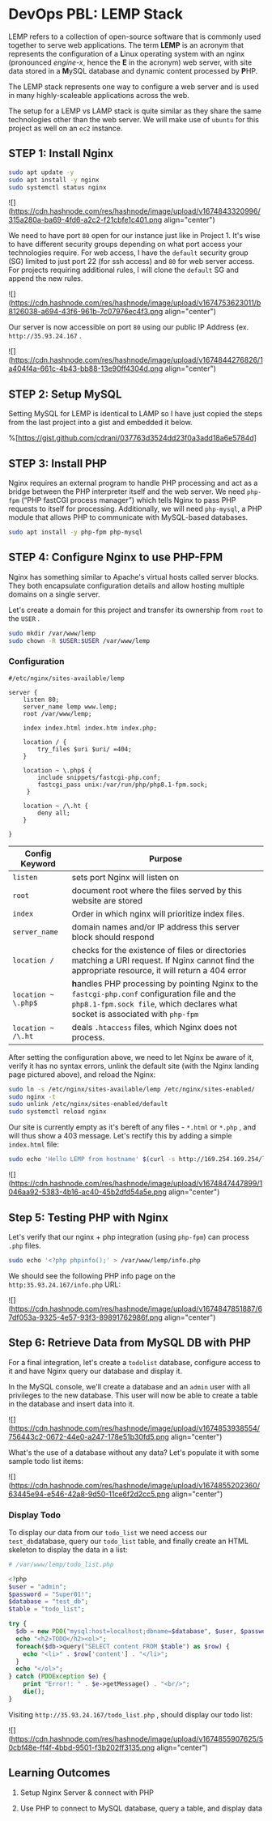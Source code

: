 # DevOps PBL: LEMP Stack

LEMP refers to a collection of open-source software that is commonly used together to serve web applications. The term **LEMP** is an acronym that represents the configuration of a **L**inux operating system with an nginx (pronounced *engine-x*, hence the **E** in the acronym) web server, with site data stored in a **M**ySQL database and dynamic content processed by **P**HP.

The LEMP stack represents one way to configure a web server and is used in many highly-scaleable applications across the web.

The setup for a LEMP vs LAMP stack is quite similar as they share the same technologies other than the web server. We will make use of `ubuntu` for this project as well on an `ec2` instance.

## STEP 1: Install Nginx

```bash
sudo apt update -y
sudo apt install -y nginx
sudo systemctl status nginx
```

![](https://cdn.hashnode.com/res/hashnode/image/upload/v1674843320996/315a280a-ba69-4fd6-a2c2-f21cbfe1c401.png align="center")

We need to have port `80` open for our instance just like in Project 1. It's wise to have different security groups depending on what port access your technologies require. For web access, I have the `default` security group (SG) limited to just port 22 (for ssh access) and `80` for web server access. For projects requiring additional rules, I will clone the `default` SG and append the new rules.

![](https://cdn.hashnode.com/res/hashnode/image/upload/v1674753623011/b8126038-a694-43f6-961b-7c07976ec4f3.png align="center")

Our server is now accessible on port `80` using our public IP Address (ex. `http://35.93.24.167` .

![](https://cdn.hashnode.com/res/hashnode/image/upload/v1674844276826/1a404f4a-661c-4b43-bb88-13e90ff4304d.png align="center")

## STEP 2: Setup MySQL

Setting MySQL for LEMP is identical to LAMP so I have just copied the steps from the last project into a gist and embedded it below.

%[https://gist.github.com/cdrani/037763d3524dd23f0a3add18a6e5784d] 

## STEP 3: Install PHP

Nginx requires an external program to handle PHP processing and act as a bridge between the PHP interpreter itself and the web server. We need `php-fpm` (“PHP fastCGI process manager”) which tells Nginx to pass PHP requests to itself for processing. Additionally, we will need `php-mysql`, a PHP module that allows PHP to communicate with MySQL-based databases.

```bash
sudo apt install -y php-fpm php-mysql
```

## STEP 4: Configure Nginx to use PHP-FPM

Nginx has something similar to Apache's virtual hosts called server blocks. They both encapsulate configuration details and allow hosting multiple domains on a single server.

Let's create a domain for this project and transfer its ownership from `root` to the `USER` .

```bash
sudo mkdir /var/www/lemp
sudo chown -R $USER:$USER /var/www/lemp
```

### Configuration

```nginx
#/etc/nginx/sites-available/lemp

server {
    listen 80;
    server_name lemp www.lemp;
    root /var/www/lemp;

    index index.html index.htm index.php;

    location / {
        try_files $uri $uri/ =404;
    }

    location ~ \.php$ {
        include snippets/fastcgi-php.conf;
        fastcgi_pass unix:/var/run/php/php8.1-fpm.sock;
     }

    location ~ /\.ht {
        deny all;
    }

}
```

| Config Keyword | Purpose |
| --- | --- |
| `listen` | sets port Nginx will listen on |
| `root` | document root where the files served by this website are stored |
| `index` | Order in which nginx will prioritize index files. |
| `server_name` | domain names and/or IP address this server block should respond |
| `location /` | checks for the existence of files or directories matching a URI request. If Nginx cannot find the appropriate resource, it will return a 404 error |
| `location ~ \.php$` | **h**andles PHP processing by pointing Nginx to the `fastcgi-php.conf` configuration file and the `php8.1-fpm.sock file`, which declares what socket is associated with `php-fpm` |
| `location ~ /\.ht` | deals `.htaccess` files, which Nginx does not process. |

After setting the configuration above, we need to let Nginx be aware of it, verify it has no syntax errors, unlink the default site (with the Nginx landing page pictured above), and reload the Nginx:

```bash
sudo ln -s /etc/nginx/sites-available/lemp /etc/nginx/sites-enabled/
sudo nginx -t
sudo unlink /etc/nginx/sites-enabled/default
sudo systemctl reload nginx
```

Our site is currently empty as it's bereft of any files - `*.html` or `*.php` , and will thus show a 403 message. Let's rectify this by adding a simple `index.html` file:

```bash
sudo echo 'Hello LEMP from hostname' $(curl -s http://169.254.169.254/latest/meta-data/public-hostname) 'with public IP' $(curl -s http://169.254.169.254/latest/meta-data/public-ipv4) > /var/www/lemp/index.html
```

![](https://cdn.hashnode.com/res/hashnode/image/upload/v1674847447899/1046aa92-5383-4b16-ac40-45b2dfd54a5e.png align="center")

## Step 5: Testing PHP with Nginx

Let's verify that our nginx + php integration (using `php-fpm`) can process `.php` files.

```bash
sudo echo '<?php phpinfo();' > /var/www/lemp/info.php
```

We should see the following PHP info page on the `http:35.93.24.167/info.php` URL:

![](https://cdn.hashnode.com/res/hashnode/image/upload/v1674847851887/67df053a-9325-4e57-93f3-89891762986f.png align="center")

## Step 6: Retrieve Data from MySQL DB with PHP

For a final integration, let's create a `todolist` database, configure access to it and have Nginx query our database and display it.

In the MySQL console, we'll create a database and an `admin` user with all privileges to the new database. This user will now be able to create a table in the database and insert data into it.

![](https://cdn.hashnode.com/res/hashnode/image/upload/v1674853938554/756443c2-0672-44e0-a247-178e51b30fd5.png align="center")

What's the use of a database without any data? Let's populate it with some sample todo list items:

![](https://cdn.hashnode.com/res/hashnode/image/upload/v1674855202360/63445e94-e546-42a8-9d50-11ce6f2d2cc5.png align="center")

### Display Todo

To display our data from our `todo_list` we need access our `test_db`database, query our `todo_list` table, and finally create an HTML skeleton to display the data in a list:

```php
# /var/www/lemp/todo_list.php

<?php
$user = "admin";
$password = "Super01!";
$database = "test_db";
$table = "todo_list";

try {
  $db = new PDO("mysql:host=localhost;dbname=$database", $user, $password);
  echo "<h2>TODO</h2><ol>";
  foreach($db->query("SELECT content FROM $table") as $row) {
    echo "<li>" . $row['content'] . "</li>";
  }
  echo "</ol>";
} catch (PDOException $e) {
    print "Error!: " . $e->getMessage() . "<br/>";
    die();
}
```

Visiting `http://35.93.24.167/todo_list.php` , should display our todo list:

![](https://cdn.hashnode.com/res/hashnode/image/upload/v1674855907625/50cbf48e-ff4f-4bbd-9501-f3b202ff3135.png align="center")

## Learning Outcomes

1. Setup Nginx Server & connect with PHP
    
2. Use PHP to connect to MySQL database, query a table, and display data